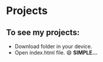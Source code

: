 # Projects
## To see my projects:
- Download folder in your device.
- Open index.html file.
:smile: **SIMPLE...**
